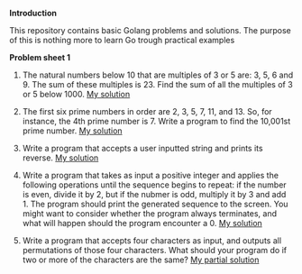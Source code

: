 **Introduction**

This repository contains basic Golang problems and solutions. The purpose of this is nothing more to learn Go trough practical examples

**Problem sheet 1**

1. The natural numbers below 10 that are multiples of 3 or 5 are: 3, 5, 6 and 9. The sum of these multiples is 23. Find the sum of all the multiples of 3 or 5 below 1000.
[My solution](https://github.com/pete314/go-basics/blob/master/src/Problems_001/ps_001.1.go)

2. The first six prime numbers in order are 2, 3, 5, 7, 11, and 13. So, for instance, the 4th prime number is 7. Write a program to find the 10,001st prime number.
[My solution](https://github.com/pete314/go-basics/blob/master/src/Problems_001/ps_001.2.go)

3. Write a program that accepts a user inputted string and prints its reverse.
[My solution](https://github.com/pete314/go-basics/blob/master/src/Problems_001/ps_001.3.go)

4. Write a program that takes as input a positive integer and applies the following operations until the sequence begins to repeat: if the number is even, divide it by 2, but if the nubmer is odd, multiply it by 3 and add 1. The program should print the generated sequence to the screen. You might want to consider whether the program always terminates, and what will happen should the program encounter a 0.
[My solution](https://github.com/pete314/go-basics/blob/master/src/Problems_001/ps_001.4.go)

5. Write a program that accepts four characters as input, and outputs all permutations of those four characters. What should your program do if two or more of the characters are the same?
[My partial solution](https://github.com/pete314/go-basics/blob/master/src/Problems_001/ps_001.5.go)
